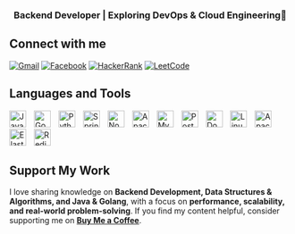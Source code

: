 


<div align="center">
  <h3>
  <strong>Backend Developer</strong> | 
  Exploring <strong>DevOps</strong> & <strong>Cloud Engineering</strong>🚀  
</h3>
</div>




<h2>Connect with me</h2>
<a href="mailto:qbhoalu@gmail.com" target="_blank"><img src="https://img.shields.io/badge/Gmail-D14836?style=flat&logo=gmail&logoColor=white" alt="Gmail"></a>
<a href="https://www.facebook.com/baonguyen888/" target="_blank"><img src="https://img.shields.io/badge/Facebook-1877F2?style=flat&logo=facebook&logoColor=white" alt="Facebook"></a>
<a href="https://www.hackerrank.com/qbhoalu" target="_blank"><img src="https://img.shields.io/badge/HackerRank-2EC866?style=flat&logo=hackerrank&logoColor=white" alt="HackerRank"></a>
<a href="https://www.leetcode.com/qbhoalu" target="_blank"><img src="https://img.shields.io/badge/LeetCode-FFA116?style=flat&logo=leetcode&logoColor=white" alt="LeetCode"></a>

<h2>Languages and Tools</h2>
<p>
  <img src="https://img.shields.io/badge/Java-%23ED8B00.svg?style=for-the-badge&logo=java&logoColor=white" alt="Java" height="30" style="margin-right: 10px;">
  <img src="https://img.shields.io/badge/Go-%2300ADD8.svg?style=for-the-badge&logo=go&logoColor=white" alt="Go" height="30" style="margin-right: 10px;">
  <img src="https://img.shields.io/badge/Python-%233776AB.svg?style=for-the-badge&logo=python&logoColor=white" alt="Python" height="30" style="margin-right: 10px;">
  <img src="https://img.shields.io/badge/Spring-%236DB33F.svg?style=for-the-badge&logo=spring&logoColor=white" alt="Spring" height="30" style="margin-right: 10px;">
  <img src="https://img.shields.io/badge/Node.js-%23339933.svg?style=for-the-badge&logo=nodedotjs&logoColor=white" alt="Node.js" height="30" style="margin-right: 10px;">
  <img src="https://img.shields.io/badge/Apache%20Kafka-%23231F20.svg?style=for-the-badge&logo=apachekafka&logoColor=white" alt="Apache Kafka" height="30" style="margin-right: 10px;">
  <img src="https://img.shields.io/badge/MySQL-%234479A1.svg?style=for-the-badge&logo=mysql&logoColor=white" alt="MySQL" height="30" style="margin-right: 10px;">
  <img src="https://img.shields.io/badge/PostgreSQL-%23336791.svg?style=for-the-badge&logo=postgresql&logoColor=white" alt="PostgreSQL" height="30" style="margin-right: 10px;">
  <img src="https://img.shields.io/badge/Docker-%232496ED.svg?style=for-the-badge&logo=docker&logoColor=white" alt="Docker" height="30" style="margin-right: 10px;">
  <img src="https://img.shields.io/badge/Linux-%23FCC624.svg?style=for-the-badge&logo=linux&logoColor=black" alt="Linux" height="30" style="margin-right: 10px;">
  <img src="https://img.shields.io/badge/Apache%20Kafka-%23231F20.svg?style=for-the-badge&logo=apachekafka&logoColor=white" alt="Apache Kafka" height="30" style="margin-right: 10px;">
  <img src="https://img.shields.io/badge/Elasticsearch-%23005571.svg?style=for-the-badge&logo=elasticsearch&logoColor=white" alt="Elasticsearch" height="30" style="margin-right: 10px;">
  <img src="https://img.shields.io/badge/Redis-%23DC382D.svg?style=for-the-badge&logo=redis&logoColor=white" alt="Redis" height="30" style="margin-right: 10px;">
</p>

<h2>Support My Work</h2>
<p align="left">
  I love sharing knowledge on <strong>Backend Development, Data Structures & Algorithms, and Java & Golang</strong>,  
  with a focus on <strong>performance, scalability, and real-world problem-solving</strong>.  
  If you find my content helpful, consider supporting me on  
  <a href="https://www.buymeacoffee.com/yourusername" target="_blank"><strong>Buy Me a Coffee</strong></a>.
</p>




</div>
